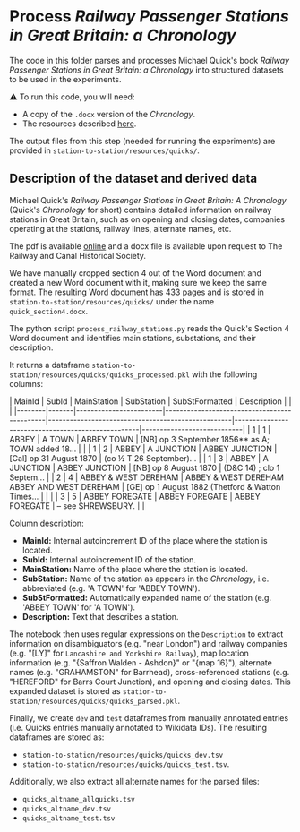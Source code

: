 # Process _Railway Passenger Stations in Great Britain: a Chronology_

The code in this folder parses and processes Michael Quick's book _Railway Passenger Stations in Great Britain: a Chronology_ into structured datasets to be used in the experiments.

:warning: To run this code, you will need:
* A copy of the `.docx` version of the _Chronology_.
* The resources described [here](https://github.com/Living-with-machines/station-to-station/blob/main/resources.md).

The output files from this step (needed for running the experiments) are provided in `station-to-station/resources/quicks/`.


## Description of the dataset and derived data

Michael Quick's _Railway Passenger Stations in Great Britain: A Chronology_ (Quick's _Chronology_ for short) contains detailed information on railway stations in Great Britain, such as on opening and closing dates, companies operating at the stations, railway lines, alternate names, etc.

The pdf is available [online](https://rchs.org.uk/wp-content/uploads/2020/09/Railway-Passenger-Stations-v5.02.pdf) and a docx file is available upon request to The Railway and Canal Historical Society.

We have manually cropped section 4 out of the Word document and created a new Word document with it, making sure we keep the same format. The resulting Word document has 433 pages and is stored in `station-to-station/resources/quicks/` under the name `quick_section4.docx`.

The python script `process_railway_stations.py` reads the Quick's Section 4 Word document and identifies main stations, substations, and their description.

It returns a dataframe `station-to-station/resources/quicks/quicks_processed.pkl` with the following columns:

| MainId | SubId | MainStation | SubStation | SubStFormatted                              | Description                                       |                                                   |                            |
|--------|-------|------------------------|---------------------------------------------|---------------------------------------------------|---------------------------------------------------|----------------------------|
| 1      | 1     | ABBEY                  | A TOWN                                      | ABBEY TOWN                                        | [NB] op 3 September 1856** as A; TOWN added 18... |                            |
| 1      | 2     | ABBEY                  | A JUNCTION                                  | ABBEY JUNCTION                                    | [Cal] op 31 August 1870                           | (co ½ T 26 September)...   |
| 1      | 3     | ABBEY                  | A JUNCTION                                  | ABBEY JUNCTION                                    | [NB] op 8 August 1870                             | (D&C 14) ; clo 1 Septem... |
| 2      | 4     | ABBEY & WEST DEREHAM   | ABBEY & WEST DEREHAM ABBEY AND WEST DEREHAM | [GE] op 1 August 1882 (Thetford & Watton Times... |                                                   |                            |
| 3      | 5     | ABBEY FOREGATE         | ABBEY FOREGATE                              | ABBEY FOREGATE                                    | – see SHREWSBURY.                                 |                            |

Column description:
* **MainId:** Internal autoincrement ID of the place where the station is located.
* **SubId:** Internal autoincrement ID of the station.
* **MainStation:** Name of the place where the station is located.
* **SubStation:** Name of the station as appears in the _Chronology_, i.e. abbreviated (e.g. 'A TOWN' for 'ABBEY TOWN').
* **SubStFormatted:** Automatically expanded name of the station (e.g. 'ABBEY TOWN' for 'A TOWN').
* **Description:** Text that describes a station.

The notebook then uses regular expressions on the `Description` to extract information on disambiguators (e.g. "near London") and railway companies (e.g. "[LY]" for `Lancashire and Yorkshire Railway`), map location information (e.g. "{Saffron Walden - Ashdon}" or "{map 16}"), alternate names (e.g. "GRAHAMSTON" for Barrhead), cross-referenced stations (e.g. "HEREFORD" for Barrs Court Junction), and opening and closing dates. This expanded dataset is stored as `station-to-station/resources/quicks/quicks_parsed.pkl`.

Finally, we create `dev` and `test` dataframes from manually annotated entries (i.e. Quicks entries manually annotated to Wikidata IDs). The resulting dataframes are stored as:
* `station-to-station/resources/quicks/quicks_dev.tsv`
* `station-to-station/resources/quicks/quicks_test.tsv`.

Additionally, we also extract all alternate names for the parsed files:
* `quicks_altname_allquicks.tsv`
* `quicks_altname_dev.tsv`
* `quicks_altname_test.tsv`
